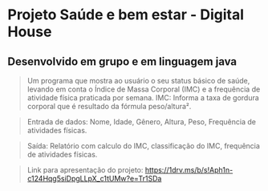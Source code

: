 # Projeto Saúde e bem estar - Digital House

## Desenvolvido em grupo e em linguagem java

> Um programa que mostra ao usuário o seu status básico de saúde, levando em conta o Índice de Massa Corporal (IMC) e a frequência de atividade física praticada por semana.
IMC: Informa a taxa de gordura corporal que é resultado da fórmula peso/altura².

> Entrada de dados: Nome, Idade, Gênero, Altura, Peso, Frequência de atividades físicas.

> Saída: Relatório com calculo do IMC, classificação do IMC, frequência de atividades físicas.


> Link para apresentação do projeto: https://1drv.ms/b/s!Aph1n-c124Hqg5siDpgLLpX_c1tUMw?e=Tr1SDa
